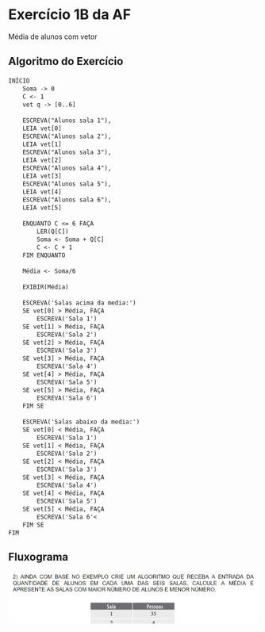 # Exercício 1B da AF
Média de alunos com vetor 

## Algoritmo do Exercício

    INÍCIO
        Soma -> 0
        C <- 1
        vet q -> [0..6]
        
        ESCREVA("Alunos sala 1"),
        LEIA vet[0]
        ESCREVA("Alunos sala 2"),
        LEIA vet[1]
        ESCREVA("Alunos sala 3"),
        LEIA vet[2]
        ESCREVA("Alunos sala 4"),
        LEIA vet[3]
        ESCREVA("Alunos sala 5"),
        LEIA vet[4]
        ESCREVA("Alunos sala 6"),
        LEIA vet[5]

        ENQUANTO C <= 6 FAÇA
            LER(Q[C])
            Soma <- Soma + Q[C]
            C <- C + 1
        FIM ENQUANTO

        Média <- Soma/6

        EXIBIR(Média)

        ESCREVA('Salas acima da media:')
        SE vet[0] > Média, FAÇA
            ESCREVA('Sala 1')
        SE vet[1] > Média, FAÇA
            ESCREVA('Sala 2')
        SE vet[2] > Média, FAÇA
            ESCREVA('Sala 3')
        SE vet[3] > Média, FAÇA
            ESCREVA('Sala 4')
        SE vet[4] > Média, FAÇA
            ESCREVA('Sala 5')
        SE vet[5] > Média, FAÇA
            ESCREVA('Sala 6')
        FIM SE

        ESCREVA('Salas abaixo da media:')
        SE vet[0] < Média, FAÇA
            ESCREVA('Sala 1')
        SE vet[1] < Média, FAÇA
            ESCREVA('Sala 2')
        SE vet[2] < Média, FAÇA
            ESCREVA('Sala 3')
        SE vet[3] < Média, FAÇA
            ESCREVA('Sala 4')
        SE vet[4] < Média, FAÇA
            ESCREVA('Sala 5')
        SE vet[5] < Média, FAÇA
            ESCREVA('Sala 6'<
        FIM SE
    FIM

## Fluxograma
<img src="teste.jpg" alt="">
